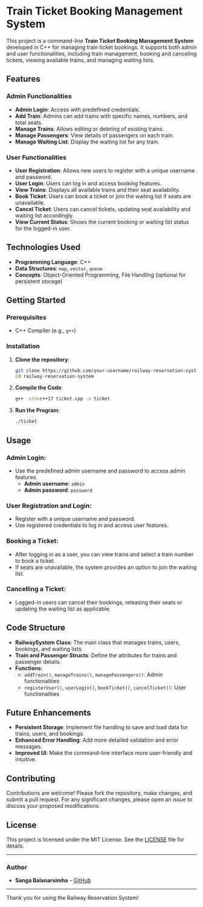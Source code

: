 # Train Ticket Booking Management System

This project is a command-line **Train Ticket Booking Management System** developed in C++ for managing train ticket bookings. It supports both admin and user functionalities, including train management, booking and canceling tickets, viewing available trains, and managing waiting lists. 

## Features

### Admin Functionalities
- **Admin Login**: Access with predefined credentials.
- **Add Train**: Admins can add trains with specific names, numbers, and total seats.
- **Manage Trains**: Allows editing or deleting of existing trains.
- **Manage Passengers**: View details of passengers on each train.
- **Manage Waiting List**: Display the waiting list for any train.

### User Functionalities
- **User Registration**: Allows new users to register with a unique username and password.
- **User Login**: Users can log in and access booking features.
- **View Trains**: Displays all available trains and their seat availability.
- **Book Ticket**: Users can book a ticket or join the waiting list if seats are unavailable.
- **Cancel Ticket**: Users can cancel tickets, updating seat availability and waiting list accordingly.
- **View Current Status**: Shows the current booking or waiting list status for the logged-in user.

## Technologies Used
- **Programming Language**: C++
- **Data Structures**: `map`, `vector`, `queue`
- **Concepts**: Object-Oriented Programming, File Handling (optional for persistent storage)

## Getting Started

### Prerequisites
- C++ Compiler (e.g., `g++`)

### Installation
1. **Clone the repository**:
   ```bash
   git clone https://github.com/your-username/railway-reservation-system.git
   cd railway-reservation-system
   ```
2. **Compile the Code**:
   ```bash
   g++ -std=c++17 ticket.cpp -o ticket
   ```
3. **Run the Program**:
    ```bash
   ./ticket
   ```
## Usage

### Admin Login:
- Use the predefined admin username and password to access admin features.
    - **Admin username**: `admin`
    - **Admin password**: `password`

### User Registration and Login:
- Register with a unique username and password.
- Use registered credentials to log in and access user features.

### Booking a Ticket:
- After logging in as a user, you can view trains and select a train number to book a ticket.
- If seats are unavailable, the system provides an option to join the waiting list.

### Cancelling a Ticket:
- Logged-in users can cancel their bookings, releasing their seats or updating the waiting list as applicable.

## Code Structure

- **RailwaySystem Class**: The main class that manages trains, users, bookings, and waiting lists.
- **Train and Passenger Structs**: Define the attributes for trains and passenger details.
- **Functions**:
  - `addTrain()`, `manageTrains()`, `managePassengers()`: Admin functionalities
  - `registerUser()`, `userLogin()`, `bookTicket()`, `cancelTicket()`: User functionalities

## Future Enhancements
- **Persistent Storage**: Implement file handling to save and load data for trains, users, and bookings.
- **Enhanced Error Handling**: Add more detailed validation and error messages.
- **Improved UI**: Make the command-line interface more user-friendly and intuitive.

## Contributing

Contributions are welcome! Please fork the repository, make changes, and submit a pull request. For any significant changes, please open an issue to discuss your proposed modifications.

## License

This project is licensed under the MIT License. See the [LICENSE](LICENSE) file for details.

---

### Author
- **Sanga Balanarsimha** – [GitHub](https://github.com/BunnySanga/Train-Ticket-Booking-Management-System)

---

Thank you for using the Railway Reservation System!
